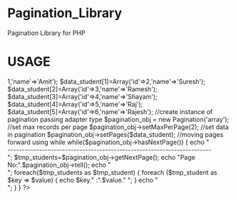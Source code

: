 Pagination_Library
==================

Pagination Library for PHP

USAGE
==================
<?php

//import library

require_once('pagination.php');


//data for pagination

$data_student=Array();

$data_student[0]=Array('id'=>1,'name'=>'Amit');
$data_student[1]=Array('id'=>2,'name'=>'Suresh');
$data_student[2]=Array('id'=>3,'name'=>'Ramesh');
$data_student[3]=Array('id'=>4,'name'=>'Shayam');
$data_student[4]=Array('id'=>5,'name'=>'Raj');
$data_student[5]=Array('id'=>6,'name'=>'Rajesh');


//create instance of pagination passing adapter type

$pagination_obj = new Pagination('array');

//set max records per page

$pagination_obj->setMaxPerPage(2);

//set data in pagination 

$pagination_obj->setPages($data_student);

//moving pages forward using while

while($pagination_obj->hasNextPage())
{

	echo "<br/>-----------------------------------------------------------------------</br>";

	$tmp_students=$pagination_obj->getNextPage();
	echo "Page No:".$pagination_obj->tell();
	echo "<br/>";

	foreach($tmp_students as $tmp_student)
	{
		foreach ($tmp_student as $key => $value) {
		echo $key." :".$value." ";

		}
		echo "<br/>";
	}
}
?>
